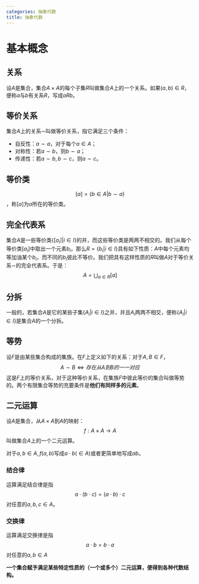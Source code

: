 ```yaml
---
categories: 抽象代数
title: 抽象代数
---
```


# 基本概念

## 关系

设$A$是集合，集合$A\times A$的每个子集$R$叫做集合$A$上的一个关系。如果$(a,b)\in R$，便称$a$与$b$有关系$R$，写成$aRb$。

## 等价关系

集合$A$上的关系$\sim$叫做等价关系，指它满足三个条件：

- 自反性：$a\sim a$，对于每个$a\in A$；
- 对称性：若$a \sim b$，则$b \sim a$；
- 传递性：若$a \sim b, b \sim c$，则$a \sim c$。

## 等价类

$$[a]=\{b \in A | b \sim a\}$$，称$[a]$为$a$所在的等价类。

## 完全代表系

集合$A$是一些等价类$\{[a_i] | i \in I\}$的并，而这些等价类是两两不相交的。我们从每个等价类$[a_i]$中取出一个元素$b_i$，那么$R=\{b_i|i\in I\}$具有如下性质：$A$中每个元素均等加油某个$b_i$，而不同的$b_i$彼此不等价。我们把具有这样性质的$R$叫做$A$对于等价关系$\sim$的完全代表系。于是：
$$
A=\bigcup_{a \in R}[a]
$$

## 分拆

一般的，若集合$A$是它的某些子集$\{A_i | i \in I\}$之并，并且$A_i$两两不相交，便称$\{A_i | i \in I\}$是集合$A$的一个分拆。

## 等势

设$F$是由某些集合构成的集族。在$F$上定义如下的关系：对于$A,B\in F$，
$$
A \sim B \Leftrightarrow 存在从A到B的一一对应
$$
这是$F$上的等价关系，对于这种等价关系，在集族$F$中彼此等价的集合叫做等势的。两个有限集合等势的充要条件是**他们有同样多的元素**。

## 二元运算

设$A$是集合，从$A \times A$到$A$的映射：
$$
f:A \times A \rightarrow A
$$
叫做集合$A$上的一个二元运算。

对于$a,b \in A,f(a,b)$写成$a \cdot b(\in A)$或者更简单地写成$ab$。

### 结合律

运算满足结合律是指
$$
a \cdot (b \cdot c)=(a \cdot b) \cdot c
$$
对任意的$a,b,c \in A$。

### 交换律

运算满足交换律是指
$$
a \cdot b=b\cdot a
$$
对任意的$a,b\in A$

**一个集合赋予满足某些特定性质的（一个或多个）二元运算，便得到各种代数结构。**





